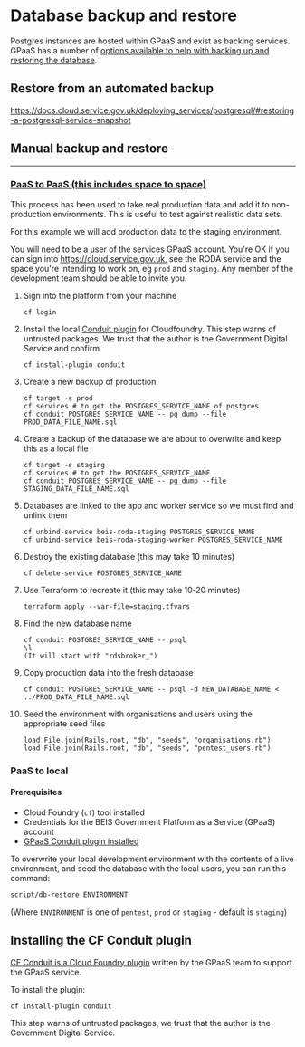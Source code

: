 # Database backup and restore

Postgres instances are hosted within GPaaS and exist as backing services.
GPaaS has a number of [options available to help with backing up and restoring the database](https://docs.cloud.service.gov.uk/deploying_services/postgresql/#postgresql-maintenance-amp-backups).

## Restore from an automated backup

https://docs.cloud.service.gov.uk/deploying_services/postgresql/#restoring-a-postgresql-service-snapshot

## Manual backup and restore

---

### [PaaS to PaaS (this includes space to space)](https://docs.cloud.service.gov.uk/deploying_services/postgresql/#paas-to-paas)

This process has been used to take real production data and add it to non-production environments. This is useful to test against realistic data sets.

For this example we will add production data to the staging environment.

You will need to be a user of the services GPaaS account. You're OK if you can sign into https://cloud.service.gov.uk, see the RODA service and the space you're intending to work on, eg `prod` and `staging`. Any member of the development team should be able to invite you.

1. Sign into the platform from your machine
   ```
   cf login
   ```
1. Install the local [Conduit plugin](https://github.com/alphagov/paas-cf-conduit) for Cloudfoundry. This step warns of untrusted packages. We trust that the author is the Government Digital Service and confirm
   ```
   cf install-plugin conduit
   ```
1. Create a new backup of production
   ```
   cf target -s prod
   cf services # to get the POSTGRES_SERVICE_NAME of postgres
   cf conduit POSTGRES_SERVICE_NAME -- pg_dump --file PROD_DATA_FILE_NAME.sql
   ```
1. Create a backup of the database we are about to overwrite and keep this as a local file
   ```
   cf target -s staging
   cf services # to get the POSTGRES_SERVICE_NAME
   cf conduit POSTGRES_SERVICE_NAME -- pg_dump --file STAGING_DATA_FILE_NAME.sql
   ```
1. Databases are linked to the app and worker service so we must find and unlink them
   ```
   cf unbind-service beis-roda-staging POSTGRES_SERVICE_NAME
   cf unbind-service beis-roda-staging-worker POSTGRES_SERVICE_NAME
   ```
1. Destroy the existing database (this may take 10 minutes)
   ```
   cf delete-service POSTGRES_SERVICE_NAME
   ```
1. Use Terraform to recreate it (this may take 10-20 minutes)
   ```
   terraform apply --var-file=staging.tfvars
   ```
1. Find the new database name
   ```
   cf conduit POSTGRES_SERVICE_NAME -- psql
   \l
   (It will start with "rdsbroker_")
   ```
1. Copy production data into the fresh database
   ```
   cf conduit POSTGRES_SERVICE_NAME -- psql -d NEW_DATABASE_NAME < ../PROD_DATA_FILE_NAME.sql
   ```
1. Seed the environment with organisations and users using the appropriate seed files
   ```
   load File.join(Rails.root, "db", "seeds", "organisations.rb")
   load File.join(Rails.root, "db", "seeds", "pentest_users.rb")
   ```

### PaaS to local

#### Prerequisites

- Cloud Foundry (`cf`) tool installed
- Credentials for the BEIS Government Platform as a Service (GPaaS) account
- [GPaaS Conduit plugin installed](#installing-the-cf-conduit-plugin)

To overwrite your local development environment with the contents of a
live environment, and seed the database with the local users, you can
run this command:

```bash
script/db-restore ENVIRONMENT
```

(Where `ENVIRONMENT` is one of `pentest`, `prod` or `staging` - default is
`staging`)

## Installing the CF Conduit plugin

[CF Conduit is a Cloud Foundry
plugin](https://github.com/alphagov/paas-cf-conduit) written by the GPaaS team
to support the GPaaS service.

To install the plugin:

```
cf install-plugin conduit
```

This step warns of untrusted packages, we trust that the author is the
Government Digital Service.
